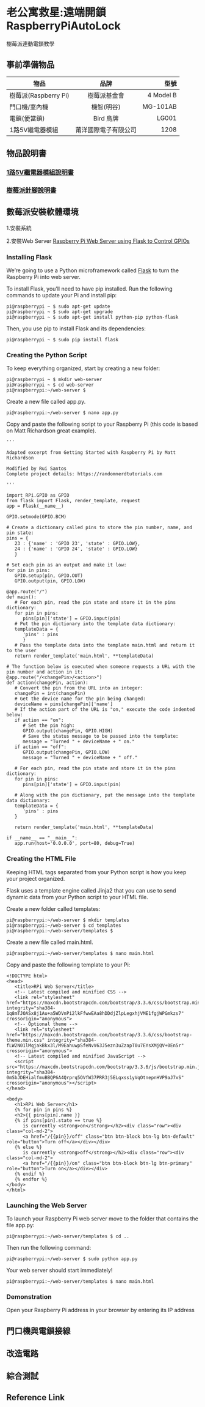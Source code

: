 # 老公寓救星:遠端開鎖 RaspberryPiAutoLock
樹莓派連動電鎖教學

## 事前準備物品

| 物品           | 品牌           | 型號  |
| ------------- |:---------------------------:| ---------:|
| 樹莓派(Raspberry Pi) | 樹莓派基金會           | 4 Model B|
| 門口機/室內機         | 機智(明谷)            | MG-101AB|
| 電鎖(便當鎖)          | Bird 鳥牌            | LG001   |
| 1路5V繼電器模組       | 莆洋國際電子有限公司  |   1208   |

## 物品說明書
### [1路5V繼電器模組說明書](http://www.pu-yang.com.tw/download.html)
### [樹莓派針腳說明書](https://pinout.xyz/)

## 數莓派安裝軟體環境

1.安裝系統

2.安裝Web Server [Raspberry Pi Web Server using Flask to Control GPIOs](https://randomnerdtutorials.com/raspberry-pi-web-server-using-flask-to-control-gpios/)
### Installing Flask
We’re going to use a Python microframework called [Flask](https://flask.palletsprojects.com/en/stable/) to turn the Raspberry Pi into web server.

To install Flask, you’ll need to have pip installed. Run the following commands to update your Pi and install pip:
```no-highlight
pi@raspberrypi ~ $ sudo apt-get update
pi@raspberrypi ~ $ sudo apt-get upgrade
pi@raspberrypi ~ $ sudo apt-get install python-pip python-flask
```
Then, you use pip to install Flask and its dependencies:
```no-highlight
pi@raspberrypi ~ $ sudo pip install flask
```
### Creating the Python Script
To keep everything organized, start by creating a new folder:
```no-highlight
pi@raspberrypi ~ $ mkdir web-server
pi@raspberrypi ~ $ cd web-server
pi@raspberrypi:~/web-server $
```
Create a new file called app.py.
```no-highlight
pi@raspberrypi:~/web-server $ nano app.py
```
Copy and paste the following script to your Raspberry Pi (this code is based on Matt Richardson great example).
```no-highlight
'''

Adapted excerpt from Getting Started with Raspberry Pi by Matt Richardson

Modified by Rui Santos
Complete project details: https://randomnerdtutorials.com

'''

import RPi.GPIO as GPIO
from flask import Flask, render_template, request
app = Flask(__name__)

GPIO.setmode(GPIO.BCM)

# Create a dictionary called pins to store the pin number, name, and pin state:
pins = {
   23 : {'name' : 'GPIO 23', 'state' : GPIO.LOW},
   24 : {'name' : 'GPIO 24', 'state' : GPIO.LOW}
   }

# Set each pin as an output and make it low:
for pin in pins:
   GPIO.setup(pin, GPIO.OUT)
   GPIO.output(pin, GPIO.LOW)

@app.route("/")
def main():
   # For each pin, read the pin state and store it in the pins dictionary:
   for pin in pins:
      pins[pin]['state'] = GPIO.input(pin)
   # Put the pin dictionary into the template data dictionary:
   templateData = {
      'pins' : pins
      }
   # Pass the template data into the template main.html and return it to the user
   return render_template('main.html', **templateData)

# The function below is executed when someone requests a URL with the pin number and action in it:
@app.route("/<changePin>/<action>")
def action(changePin, action):
   # Convert the pin from the URL into an integer:
   changePin = int(changePin)
   # Get the device name for the pin being changed:
   deviceName = pins[changePin]['name']
   # If the action part of the URL is "on," execute the code indented below:
   if action == "on":
      # Set the pin high:
      GPIO.output(changePin, GPIO.HIGH)
      # Save the status message to be passed into the template:
      message = "Turned " + deviceName + " on."
   if action == "off":
      GPIO.output(changePin, GPIO.LOW)
      message = "Turned " + deviceName + " off."

   # For each pin, read the pin state and store it in the pins dictionary:
   for pin in pins:
      pins[pin]['state'] = GPIO.input(pin)

   # Along with the pin dictionary, put the message into the template data dictionary:
   templateData = {
      'pins' : pins
   }

   return render_template('main.html', **templateData)

if __name__ == "__main__":
   app.run(host='0.0.0.0', port=80, debug=True)
```
### Creating the HTML File
Keeping HTML tags separated from your Python script is how you keep your project organized.

Flask uses a template engine called Jinja2 that you can use to send dynamic data from your Python script to your HTML file.

Create a new folder called templates:
```no-highlight
pi@raspberrypi:~/web-server $ mkdir templates
pi@raspberrypi:~/web-server $ cd templates
pi@raspberrypi:~/web-server/templates $
```
Create a new file called main.html.
```no-highlight
pi@raspberrypi:~/web-server/templates $ nano main.html
```
Copy and paste the following template to your Pi:
```no-highlight
<!DOCTYPE html>
<head>
   <title>RPi Web Server</title>
   <!-- Latest compiled and minified CSS -->
   <link rel="stylesheet" href="https://maxcdn.bootstrapcdn.com/bootstrap/3.3.6/css/bootstrap.min.css" integrity="sha384-1q8mTJOASx8j1Au+a5WDVnPi2lkFfwwEAa8hDDdjZlpLegxhjVME1fgjWPGmkzs7" crossorigin="anonymous">
   <!-- Optional theme -->
   <link rel="stylesheet" href="https://maxcdn.bootstrapcdn.com/bootstrap/3.3.6/css/bootstrap-theme.min.css" integrity="sha384-fLW2N01lMqjakBkx3l/M9EahuwpSfeNvV63J5ezn3uZzapT0u7EYsXMjQV+0En5r" crossorigin="anonymous">
   <!-- Latest compiled and minified JavaScript -->
   <script src="https://maxcdn.bootstrapcdn.com/bootstrap/3.3.6/js/bootstrap.min.js" integrity="sha384-0mSbJDEHialfmuBBQP6A4Qrprq5OVfW37PRR3j5ELqxss1yVqOtnepnHVP9aJ7xS" crossorigin="anonymous"></script>
</head>

<body>
   <h1>RPi Web Server</h1>
   {% for pin in pins %}
   <h2>{{ pins[pin].name }}
   {% if pins[pin].state == true %}
      is currently <strong>on</strong></h2><div class="row"><div class="col-md-2">
      <a href="/{{pin}}/off" class="btn btn-block btn-lg btn-default" role="button">Turn off</a></div></div>
   {% else %}
      is currently <strong>off</strong></h2><div class="row"><div class="col-md-2">
      <a href="/{{pin}}/on" class="btn btn-block btn-lg btn-primary" role="button">Turn on</a></div></div>
   {% endif %}
   {% endfor %}
</body>
</html>
```
### Launching the Web Server
To launch your Raspberry Pi web server move to the folder that contains the file app.py:
```no-highlight
pi@raspberrypi:~/web-server/templates $ cd ..
```
Then run the following command:
```no-highlight
pi@raspberrypi:~/web-server $ sudo python app.py
```
Your web server should start immediately!
```no-highlight
pi@raspberrypi:~/web-server/templates $ nano main.html
```
### Demonstration
Open your Raspberry Pi address in your browser by entering its IP address

## 門口機與電鎖接線

## 改造電路

## 綜合測試

## Reference Link
